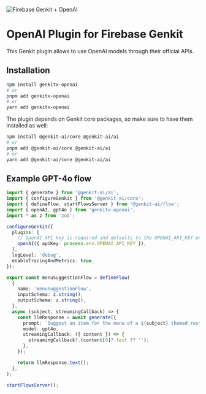 ![Firebase Genkit + OpenAI](https://github.com/firebase-community/genkit-plugins/blob/main/assets/genkit-openai.png?raw=true)

# OpenAI Plugin for Firebase Genkit

This Genkit plugin allows to use OpenAI models through their official APIs.

## Installation

```bash
npm install genkitx-openai
# or
pnpm add genkitx-openai
# or
yarn add genkitx-openai
```

The plugin depends on Genkit core packages, so make sure to have them installed as well:

```bash
npm install @genkit-ai/core @genkit-ai/ai
# or
pnpm add @genkit-ai/core @genkit-ai/ai
# or
yarn add @genkit-ai/core @genkit-ai/ai
```

## Example GPT-4o flow

```ts
import { generate } from '@genkit-ai/ai';
import { configureGenkit } from '@genkit-ai/core';
import { defineFlow, startFlowsServer } from '@genkit-ai/flow';
import { openAI, gpt4o } from 'genkitx-openai';
import * as z from 'zod';

configureGenkit({
  plugins: [
    // OpenAI API key is required and defaults to the OPENAI_API_KEY environment variable
    openAI({ apiKey: process.env.OPENAI_API_KEY }),
  ],
  logLevel: 'debug',
  enableTracingAndMetrics: true,
});

export const menuSuggestionFlow = defineFlow(
  {
    name: 'menuSuggestionFlow',
    inputSchema: z.string(),
    outputSchema: z.string(),
  },
  async (subject, streamingCallback) => {
    const llmResponse = await generate({
      prompt: `Suggest an item for the menu of a ${subject} themed restaurant`,
      model: gpt4o,
      streamingCallback: ({ content }) => {
        streamingCallback?.(content[0]?.text ?? '');
      },
    });

    return llmResponse.text();
  },
);

startFlowsServer();
```
